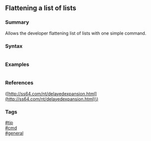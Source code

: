## Flattening a list of lists

### Summary
Allows the developer flattening list of lists with one simple command.  

### Syntax
```csharp

```

### Examples
```csharp

```  

### References
 \([http://ss64.com/nt/delayedexpansion.html](http://ss64.com/nt/delayedexpansion.html)\)  

### Tags  
[#tip](../../tips.md)  
[#cmd](../cmd.md)  
[#general](general.md)  
